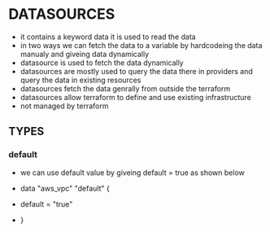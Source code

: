 # DATASOURCES
* it contains a keyword data it is used to read the data 
* in two ways we can fetch the data to a variable by hardcodeing the data manualy and giveing data dynamically
* datasource is used to fetch the data dynamically
* datasources are mostly used to query the data there in providers and query the data in existing resources 
* datasources fetch the data genrally from outside the terraform
* datasources allow terraform to define and use existing infrastructure
* not managed by terraform
## TYPES

### default
* we can use default value by giveing default = true as shown below

* data "aws_vpc" "default" {
*    default = "true"
* }
    
    